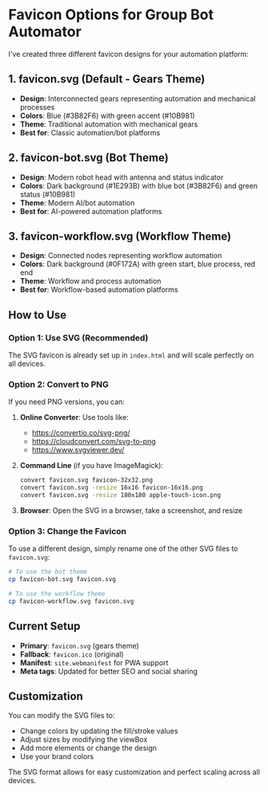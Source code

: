 # Favicon Options for Group Bot Automator

I've created three different favicon designs for your automation platform:

## 1. **favicon.svg** (Default - Gears Theme)
- **Design**: Interconnected gears representing automation and mechanical processes
- **Colors**: Blue (#3B82F6) with green accent (#10B981)
- **Theme**: Traditional automation with mechanical gears
- **Best for**: Classic automation/bot platforms

## 2. **favicon-bot.svg** (Bot Theme)
- **Design**: Modern robot head with antenna and status indicator
- **Colors**: Dark background (#1E293B) with blue bot (#3B82F6) and green status (#10B981)
- **Theme**: Modern AI/bot automation
- **Best for**: AI-powered automation platforms

## 3. **favicon-workflow.svg** (Workflow Theme)
- **Design**: Connected nodes representing workflow automation
- **Colors**: Dark background (#0F172A) with green start, blue process, red end
- **Theme**: Workflow and process automation
- **Best for**: Workflow-based automation platforms

## How to Use

### Option 1: Use SVG (Recommended)
The SVG favicon is already set up in `index.html` and will scale perfectly on all devices.

### Option 2: Convert to PNG
If you need PNG versions, you can:

1. **Online Converter**: Use tools like:
   - https://convertio.co/svg-png/
   - https://cloudconvert.com/svg-to-png
   - https://www.svgviewer.dev/

2. **Command Line** (if you have ImageMagick):
   ```bash
   convert favicon.svg favicon-32x32.png
   convert favicon.svg -resize 16x16 favicon-16x16.png
   convert favicon.svg -resize 180x180 apple-touch-icon.png
   ```

3. **Browser**: Open the SVG in a browser, take a screenshot, and resize

### Option 3: Change the Favicon
To use a different design, simply rename one of the other SVG files to `favicon.svg`:

```bash
# To use the bot theme
cp favicon-bot.svg favicon.svg

# To use the workflow theme
cp favicon-workflow.svg favicon.svg
```

## Current Setup
- **Primary**: `favicon.svg` (gears theme)
- **Fallback**: `favicon.ico` (original)
- **Manifest**: `site.webmanifest` for PWA support
- **Meta tags**: Updated for better SEO and social sharing

## Customization
You can modify the SVG files to:
- Change colors by updating the fill/stroke values
- Adjust sizes by modifying the viewBox
- Add more elements or change the design
- Use your brand colors

The SVG format allows for easy customization and perfect scaling across all devices. 